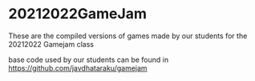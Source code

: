 # 20212022GameJam

These are the compiled versions of games made by our students for the 20212022 Gamejam class

base code used by our students can be found in https://github.com/javdhataraku/gamejam

